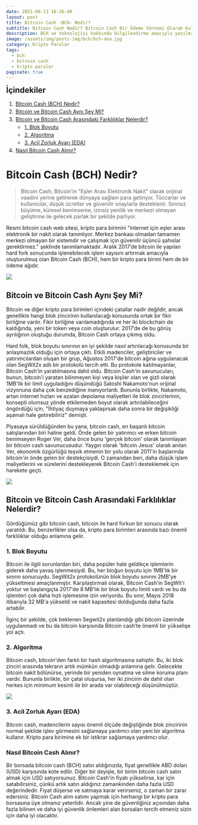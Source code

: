 ```yaml
---
date: 2021-08-13 16:26:40
layout: post
title: Bitcoin Cash -BCH- Nedir?
subtitle: Bitcoin Cash Nedir? Bitcoin Cash Bir Ödeme Yöntemi Olarak Kullanılabilir Mi?
description: BCH ve teknolojisi hakkında bilgilendirme amacıyla yazılmış içerik.
image: /assets/img/posts-img/bch/bch-ana.jpg
category: Kripto Paralar
tags:
  - bch
  - bitcoin cash
  - kripto paralar
paginate: true
---
```

<b style="text-align:center; font-size: 150%;">İçindekiler</b>
<ol style="margin: 0;">
	<li style="padding: 2px;"><a href="#bch1">Bitcoin Cash (BCH) Nedir?</a></li>
	<li style="padding: 2px;"><a href="#bch2">Bitcoin ve Bitcoin Cash Aynı Şey Mi?</a></li>
	<li style="padding: 2px;"><a href="#bch3">Bitcoin ve Bitcoin Cash Arasındaki Farklılıklar Nelerdir?</a></li>
	<ul style="margin: 0;">
		<li style="padding: 2px;"><a href="#bch4">1. Blok Boyutu</a></li>
		<li style="padding: 2px;"><a href="#bch5">2. Algoritma</a></li>
		<li style="padding: 2px;"><a href="#bch6">3. Acil Zorluk Ayarı (EDA)</a></li>
	</ul>
	<li style="padding: 2px;"><a href="#bch7">Nasıl Bitcoin Cash Alınır?</a></li>
</ol>
<h1 id="bch1">Bitcoin Cash (BCH) Nedir?</h1>
<blockquote cite="https://bitcoincash.org/">Bitcoin Cash, Bitcoin'in "Eşler Arası Elektronik Nakit" olarak orijinal vaadini yerine getirerek dünyaya sağlam para getiriyor. Tüccarlar ve kullanıcılar, düşük ücretler ve güvenilir onaylarla desteklenir. Sınırsız büyüme, küresel benimseme, izinsiz yenilik ve merkezi olmayan geliştirme ile gelecek parlak bir şekilde parlıyor.</blockquote> 
<p>Resmi bitcoin cash web sitesi, kripto para birimini "internet için eşler arası elektronik bir nakit olarak tanımlıyor. Merkez bankası olmadan tamamen merkezi olmayan bir sistemdir ve çalışmak için güvenilir üçüncü şahıslar gerektirmez." şeklinde tanımlamaktadır. Aralık 2017’de bitcoin ile yapılan hard fork sonucunda işlenebilecek işlem sayısını artırmak amacıyla oluşturulmuş olan Bitcoin Cash (BCH), hem bir kripto para birimi hem de bir ödeme ağıdır.</p> 
<picture>
  <source media="(min-width: 650px" srcset="/assets/img/posts-img/bch/bch-1.jpg">
  <img src="/assets/img/posts-img/bch/bch1.jpg" style="width:auto;">
</picture>
<h2 id="bch2">Bitcoin ve Bitcoin Cash Aynı Şey Mi?</h2>
<p>Bitcoin ve diğer kripto para birimleri içindeki çatallar nadir değildir, ancak genellikle hangi blok zincirinin kullanılacağı konusunda ortak bir fikir birliğine varılır. Fikir birliğine varılamadığında ve her iki blockchain de kaldığında, yeni bir token veya coin oluşturulur. 2017’de de bu görüş ayrılığının oluştuğu durumda, Bitcoin Cash ortaya çıkmış oldu.</p>
<p>Hard folk, blok boyutu sınırının en iyi şekilde nasıl artırılacağı konusunda bir anlaşmazlık olduğu için ortaya çıktı. Etkili madenciler, geliştiriciler ve yatırımcılardan oluşan bir grup, Ağustos 2017'de bitcoin ağına uygulanacak olan SegWit2x adlı bir protokolü tercih etti. Bu protokole katılmayanlar, Bitcoin Cash'in yaratılmasına dahil oldu. Bitcoin Cash'in savunucuları, bunun, bitcoin'i yaratan bilinmeyen kişi veya kişiler olan ve gizli olarak 1MB'lik bir limit uyguladığını düşündüğü Satoshi Nakamoto'nun orijinal vizyonuna daha çok benzediğine inanıyorlardı. Bununla birlikte, Nakamoto, artan internet hızları ve azalan depolama maliyetleri ile blok zincirlerinin, konsepti olumsuz yönde etkilemeden boyut olarak artırılabileceğini öngördüğü için, "İhtiyaç duymaya yaklaşırsak daha sonra bir değişikliği aşamalı hale getirebiliriz" demişti. </p>
<p>Piyasaya sürüldüğünden bu yana, bitcoin cash, en başarılı bitcoin satışlarından biri haline geldi. Önde gelen bir yatırımcı ve erken bitcoin benimseyen Roger Ver, daha önce bunu 'gerçek bitcoin' olarak tanımlayan bir bitcoin cash savunucusudur. Yaygın olarak 'bitcoin Jesus' olarak anılan Ver, ekonomik özgürlüğü teşvik etmenin bir yolu olarak 2011'in başlarında bitcoin'in önde gelen bir destekçisiydi. O zamandan beri, daha düşük işlem maliyetlerini ve sürelerini destekleyerek Bitcoin Cash'i desteklemek için harekete geçti. </p>
<picture>
  <source media="(min-width: 650px" srcset="/assets/img/posts-img/bch/bch-2.jpg">
  <img src="/assets/img/posts-img/bch/bch2.jpg" style="width:auto;">
</picture>
<h2 id="bch3">Bitcoin ve Bitcoin Cash Arasındaki Farklılıklar Nelerdir?</h2>
<p>Gördüğümüz gibi bitcoin cash, bitcoin ile hard forkun bir sonucu olarak yaratıldı. Bu, benzerlikler olsa da, kripto para birimleri arasında bazı önemli farklılıklar olduğu anlamına gelir.</p>
<h3 id="bch4">1. Blok Boyutu</h3>
<p>Bitcoin ile ilgili sorunlardan biri, daha popüler hale geldikçe işlemlerin giderek daha yavaş işlenmesiydi. Bu, her bloğun boyutu için 1MB'lık bir sınırın sonucuydu. SegWit2x protokolünün blok boyutu sınırını 2MB'ye yükseltmesi amaçlanmıştır. Karşılaştırmalı olarak, Bitcoin Cash'in SegWit'i yoktur ve başlangıçta 2017'de 8 MB'lık bir blok boyutu limiti vardı ve bu da işlemleri çok daha hızlı işlemesine izin veriyordu. Bu sınır, Mayıs 2018 itibarıyla 32 MB'a yükseldi ve nakit kapasitesi dolduğunda daha fazla artabilir.</p>
<p>İlginç bir şekilde, çok beklenen Segwit2x planlandığı gibi bitcoin üzerinde uygulanmadı ve bu da bitcoin karşısında Bitcoin cash’te önemli bir yükselişe yol açtı.</p>
<h3 id="bch5">2. Algoritma</h3>
<p>Bitcoin cash, bitcoin'den farklı bir hash algoritmasına sahiptir. Bu, iki blok zinciri arasında tekrarın artık mümkün olmadığı anlamına gelir. Gelecekte bitcoin nakit bölünürse, yerinde bir yeniden oynatma ve silme koruma planı vardır. Bununla birlikte, bir çatal oluşursa, her iki zincirin de dahil olan herkes için minimum kesinti ile bir arada var olabileceği düşünülmüştür.</p>
<picture>
  <source media="(min-width: 650px" srcset="/assets/img/posts-img/bch/bch-3.jpg">
  <img src="/assets/img/posts-img/bch/bch3.jpg" style="width:auto;">
</picture>
<h3 id="bch6">3. Acil Zorluk Ayarı (EDA)</h3>
<p>Bitcoin cash, madencilerin sayısı önemli ölçüde değiştiğinde blok zincirinin normal şekilde işlev görmesini sağlamaya yardımcı olan yeni bir algoritma kullanır. Kripto para birimine ek bir istikrar sağlamaya yardımcı olur.</p>
<h3 id="bch7">Nasıl Bitcoin Cash Alınır?</h3>
<p>Bir borsada bitcoin cash (BCH) satın aldığınızda, fiyat genellikle ABD doları (USD) karşısında kote edilir. Diğer bir deyişle, bir birim bitcoin cash satın almak için USD satıyorsunuz. Bitcoin Cash'in fiyatı yükselirse, kar için satabilirsiniz, çünkü artık satın aldığınız zamankinden daha fazla USD değerindedir. Fiyat düşerse ve satmaya karar verirseniz, o zaman bir zarar edersiniz. Bitcoin Cash alım satımı yapmak için herhangi bir kripto para borsasına üye olmanız yeterlidir. Ancak yine de güvenliğiniz açısından daha fazla bilinen ve daha iyi güvenlik önlemleri alan borsaları tercih etmeniz sizin için daha iyi olacaktır. </p>
